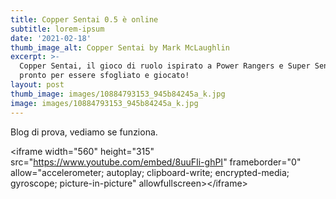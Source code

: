 ```yaml
---
title: Copper Sentai 0.5 è online
subtitle: lorem-ipsum
date: '2021-02-18'
thumb_image_alt: Copper Sentai by Mark McLaughlin
excerpt: >-
  Copper Sentai, il gioco di ruolo ispirato a Power Rangers e Super Sentai, è
  pronto per essere sfogliato e giocato!
layout: post
thumb_image: images/10884793153_945b84245a_k.jpg
image: images/10884793153_945b84245a_k.jpg
---
```

Blog di prova, vediamo se funziona.

\<iframe width="560" height="315" src="https://www.youtube.com/embed/8uuFIi-ghPI" frameborder="0" allow="accelerometer; autoplay; clipboard-write; encrypted-media; gyroscope; picture-in-picture" allowfullscreen>\</iframe>
